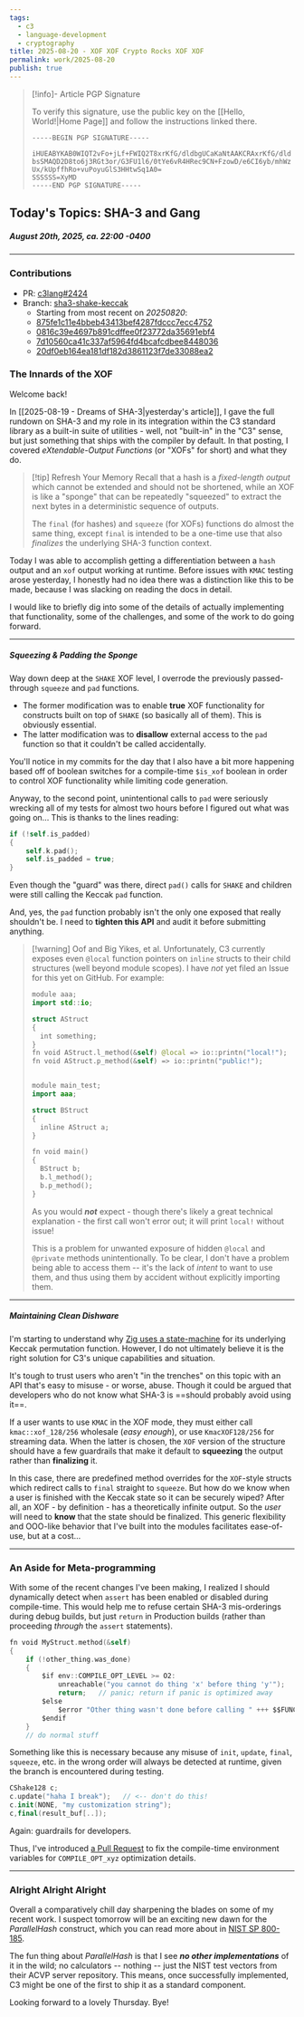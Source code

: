 ```yaml
---
tags:
  - c3
  - language-development
  - cryptography
title: 2025-08-20 - XOF XOF Crypto Rocks XOF XOF
permalink: work/2025-08-20
publish: true
---
```

> [!info]- Article PGP Signature
>
> To verify this signature, use the public key on the [[Hello, World!|Home Page]] and follow the instructions linked there.
>
> ```
> -----BEGIN PGP SIGNATURE-----
> 
> iHUEABYKAB0WIQT2vFo+jLf+FWIQ2T8xrKfG/dldbgUCaKaNtAAKCRAxrKfG/dld
> bsSMAQD2D8to6j3RGt3or/G3FU1l6/0tYe6vR4HRec9CN+FzowD/e6CI6yb/mhWz
> Ux/kUpffhRo+vuPoyuGlS3HHtwSq1A0=
> SSSSSS=XyMD
> -----END PGP SIGNATURE-----
> ```
>

## Today's Topics: SHA-3 and Gang
#####  August 20th, 2025, ca. 22:00 -0400

---
### Contributions
- PR: [c3lang#2424](https://github.com/c3lang/c3c/pull/2424)
- Branch: [sha3-shake-keccak](https://github.com/NotsoanoNimus/c3c/commit/264289a918d0d15d337e800d83ed024083f4126c)
  - Starting from most recent on *20250820*:
  - [875fe1c11e4bbeb43413bef4287fdccc7ecc4752](https://github.com/c3lang/c3c/commit/875fe1c11e4bbeb43413bef4287fdccc7ecc4752)
  - [0816c39e4697b891cdffee0f23772da35691ebf4](https://github.com/c3lang/c3c/commit/0816c39e4697b891cdffee0f23772da35691ebf4)
  - [7d10560ca41c337af5964fd4bcafcdbee8448036](https://github.com/c3lang/c3c/commit/7d10560ca41c337af5964fd4bcafcdbee8448036)
  - [20df0eb164ea181df182d3861123f7de33088ea2](https://github.com/c3lang/c3c/commit/20df0eb164ea181df182d3861123f7de33088ea2)

### The Innards of the XOF
Welcome back!

In [[2025-08-19 - Dreams of SHA-3|yesterday's article]], I gave the full rundown on SHA-3 and my role in its integration within the C3 standard library as a built-in suite of utilities - well, not "built-in" in the "C3" sense, but just something that ships with the compiler by default. In that posting, I covered _eXtendable-Output Functions_ (or "XOFs" for short) and what they do.

> [!tip] Refresh Your Memory
> Recall that a hash is a *fixed-length output* which cannot be extended and should not be shortened, while an XOF is like a "sponge" that can be repeatedly "squeezed" to extract the next bytes in a deterministic sequence of outputs.
> 
> The `final` (for hashes) and `squeeze` (for XOFs) functions do almost the same thing, except `final` is intended to be a one-time use that also *finalizes* the underlying SHA-3 function context.

Today I was able to accomplish getting a differentiation between a `hash` output and an `xof` output working at runtime. Before issues with `KMAC` testing arose yesterday, I honestly had no idea there was a distinction like this to be made, because I was slacking on reading the docs in detail.

I would like to briefly dig into some of the details of actually implementing that functionality, some of the challenges, and some of the work to do going forward.

---
##### Squeezing & Padding the Sponge
Way down deep at the `SHAKE` XOF level, I overrode the previously passed-through `squeeze` and `pad` functions.
- The former modification was to enable **true** XOF functionality for constructs built on top of `SHAKE` (so basically all of them). This is obviously essential.
- The latter modification was to __disallow__ external access to the `pad` function so that it couldn't be called accidentally.

You'll notice in my commits for the day that I also have a bit more happening based off of boolean switches for a compile-time `$is_xof` boolean in order to control XOF functionality while limiting code generation.

Anyway, to the second point, unintentional calls to `pad` were seriously wrecking all of my tests for almost two hours before I figured out what was going on... This is thanks to the lines reading:
```swift
if (!self.is_padded)
{
	self.k.pad();
	self.is_padded = true;
}
```

Even though the "guard" was there, direct `pad()` calls for `SHAKE` and children were still calling the Keccak `pad` function.

And, yes, the `pad` function probably isn't the only one exposed that really shouldn't be. I need to **tighten this API** and audit it before submitting anything.

> [!warning] Oof and Big Yikes, et al.
> Unfortunately, C3 currently exposes even `@local` function pointers on `inline` structs to their child structures (well beyond module scopes). I have *not* yet filed an Issue for this yet on GitHub. For example:
> 
> ```swift
> module aaa;
> import std::io;
> 
> struct AStruct
> {
> 	int something;
> }
> fn void AStruct.l_method(&self) @local => io::printn("local!");
> fn void AStruct.p_method(&self) => io::printn("public!");
> 
> 
> module main_test;
> import aaa;
> 
> struct BStruct
> {
> 	inline AStruct a;
> }
> 
> fn void main()
> {
> 	BStruct b;
> 	b.l_method();
> 	b.p_method();
> }
> ```
> 
> As you would ___not___ expect - though there's likely a great technical explanation - the first call won't error out; it will print `local!` without issue!
> 
> This is a problem for unwanted exposure of hidden `@local` and `@private` methods unintentionally. To be clear, I don't have a problem being able to access them -- it's the lack of _intent_ to want to use them, and thus using them by accident without explicitly importing them.

---
##### Maintaining Clean Dishware
I'm starting to understand why [Zig uses a state-machine](https://github.com/ziglang/zig/blob/cab6d752e8f6f6d3f538075840acc108238feda3/lib/std/crypto/keccak_p.zig#L205) for its underlying Keccak permutation function. However, I do not ultimately believe it is the right solution for C3's unique capabilities and situation.

It's tough to trust users who aren't "in the trenches" on this topic with an API that's easy to misuse - or worse, abuse. Though it could be argued that developers who do not know what SHA-3 is ==should probably avoid using it==.

If a user wants to use `KMAC` in the XOF mode, they must either call `kmac::xof_128/256` wholesale (*easy enough*), or use `KmacXOF128/256` for streaming data. When the latter is chosen, the `XOF` version of the structure should have a few guardrails that make it default to **squeezing** the output rather than **finalizing** it.

In this case, there are predefined method overrides for the `XOF`-style structs which redirect calls to `final` straight to `squeeze`. But how do we know when a user is finished with the Keccak state so it can be securely wiped? After all, an XOF - by definition - has a theoretically infinite output. So the _user_ will need to **know** that the state should be finalized. This generic flexibility and OOO-like behavior that I've built into the modules facilitates ease-of-use, but at a cost...

---
### An Aside for Meta-programming
With some of the recent changes I've been making, I realized I should dynamically detect when `assert` has been enabled or disabled during compile-time. This would help me to refuse certain SHA-3 mis-orderings during debug builds, but just `return` in Production builds (rather than proceeding _through_ the `assert` statements).

```swift
fn void MyStruct.method(&self)
{
	if (!other_thing.was_done)
	{
		$if env::COMPILE_OPT_LEVEL >= O2:
			unreachable("you cannot do thing 'x' before thing 'y'");
			return;   // panic; return if panic is optimized away
		$else
			$error "Other thing wasn't done before calling " +++ $$FUNC;
		$endif
	}
	// do normal stuff
```

Something like this is necessary because any misuse of `init`, `update`, `final`, `squeeze`, etc. in the wrong order will always be detected at runtime, given the branch is encountered during testing.

```swift
CShake128 c;
c.update("haha I break");   // <-- don't do this!
c.init(NONE, "my customization string");
c,final(result_buf[..]);
```

Again: guardrails for developers.

Thus, I've introduced [a Pull Request](https://github.com/c3lang/c3c/pull/2424) to fix the compile-time environment variables for `COMPILE_OPT_xyz` optimization details.

---
### Alright Alright Alright
Overall a comparatively chill day sharpening the blades on some of my recent work. I suspect tomorrow will be an exciting new dawn for the _ParallelHash_ construct, which you can read more about in [NIST SP 800-185](https://csrc.nist.gov/pubs/sp/800/185/final).

The fun thing about _ParallelHash_ is that I see ***no other implementations*** of it in the wild; no calculators -- nothing -- just the NIST test vectors from their ACVP server repository. This means, once successfully implemented, C3 might be one of the first to ship it as a standard component.

Looking forward to a lovely Thursday. Bye!